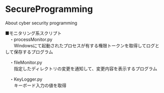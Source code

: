 # SecureProgramming
About cyber security programming  

■モニタリング系スクリプト  
　・processMonitor.py  
　　Windowsにて起動されたプロセスが有する権限トークンを取得してログとして保存するプログラム  

　・fileMonitor.py  
　　指定したディレクトリの変更を通知して、変更内容を表示するプログラム  

　・KeyLogger.py  
　　キーボード入力の値を取得  
